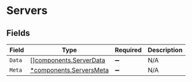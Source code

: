 # Servers


## Fields

| Field                                                             | Type                                                              | Required                                                          | Description                                                       |
| ----------------------------------------------------------------- | ----------------------------------------------------------------- | ----------------------------------------------------------------- | ----------------------------------------------------------------- |
| `Data`                                                            | [][components.ServerData](../../models/components/serverdata.md)  | :heavy_minus_sign:                                                | N/A                                                               |
| `Meta`                                                            | [*components.ServersMeta](../../models/components/serversmeta.md) | :heavy_minus_sign:                                                | N/A                                                               |